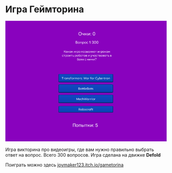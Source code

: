# Игра Геймторина
![Gametorina](https://github.com/Igor20099/gametoria-game/blob/main/Screenshot_2.png)

Игра викторина про видеоигры, где вам нужно правильно выбрать ответ на вопрос. Всего 300 вопросов. Игра сделана на движке **Defold**

Поиграть можно здесь [joymaker123.itch.io/gametorina](https://joymaker123.itch.io/gametorina)
